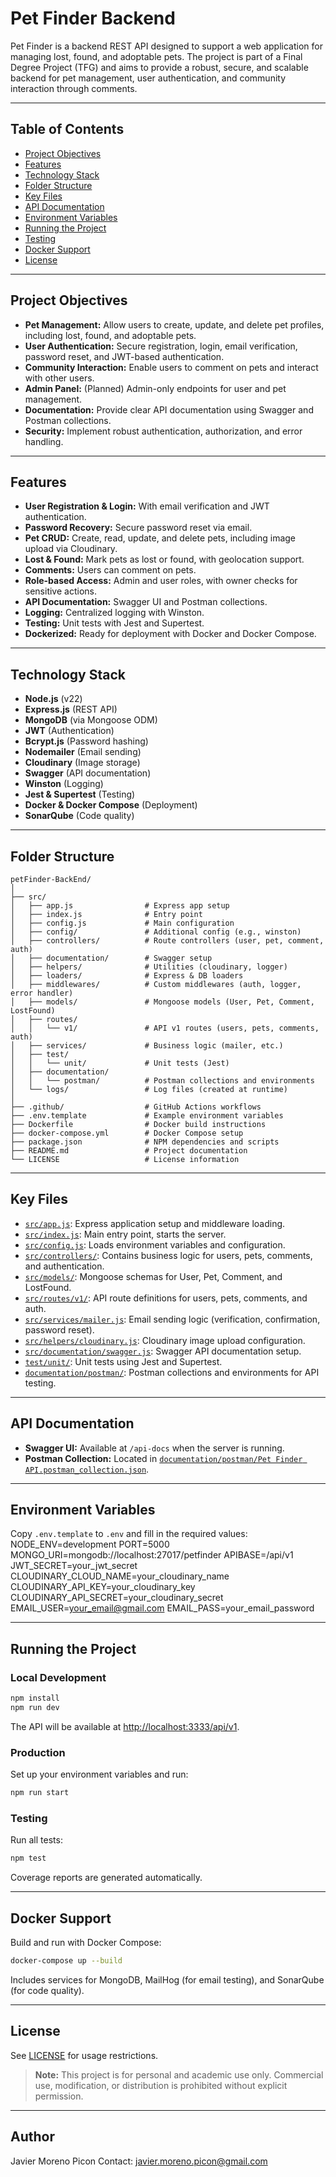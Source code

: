 # Pet Finder Backend

Pet Finder is a backend REST API designed to support a web application for managing lost, found, and adoptable pets. The project is part of a Final Degree Project (TFG) and aims to provide a robust, secure, and scalable backend for pet management, user authentication, and community interaction through comments.

---

## Table of Contents

- [Project Objectives](#project-objectives)
- [Features](#features)
- [Technology Stack](#technology-stack)
- [Folder Structure](#folder-structure)
- [Key Files](#key-files)
- [API Documentation](#api-documentation)
- [Environment Variables](#environment-variables)
- [Running the Project](#running-the-project)
- [Testing](#testing)
- [Docker Support](#docker-support)
- [License](#license)

---

## Project Objectives

- **Pet Management:** Allow users to create, update, and delete pet profiles, including lost, found, and adoptable pets.
- **User Authentication:** Secure registration, login, email verification, password reset, and JWT-based authentication.
- **Community Interaction:** Enable users to comment on pets and interact with other users.
- **Admin Panel:** (Planned) Admin-only endpoints for user and pet management.
- **Documentation:** Provide clear API documentation using Swagger and Postman collections.
- **Security:** Implement robust authentication, authorization, and error handling.

---

## Features

- **User Registration & Login:** With email verification and JWT authentication.
- **Password Recovery:** Secure password reset via email.
- **Pet CRUD:** Create, read, update, and delete pets, including image upload via Cloudinary.
- **Lost & Found:** Mark pets as lost or found, with geolocation support.
- **Comments:** Users can comment on pets.
- **Role-based Access:** Admin and user roles, with owner checks for sensitive actions.
- **API Documentation:** Swagger UI and Postman collections.
- **Logging:** Centralized logging with Winston.
- **Testing:** Unit tests with Jest and Supertest.
- **Dockerized:** Ready for deployment with Docker and Docker Compose.

---

## Technology Stack

- **Node.js** (v22)
- **Express.js** (REST API)
- **MongoDB** (via Mongoose ODM)
- **JWT** (Authentication)
- **Bcrypt.js** (Password hashing)
- **Nodemailer** (Email sending)
- **Cloudinary** (Image storage)
- **Swagger** (API documentation)
- **Winston** (Logging)
- **Jest & Supertest** (Testing)
- **Docker & Docker Compose** (Deployment)
- **SonarQube** (Code quality)

---

## Folder Structure
```
petFinder-BackEnd/
│
├── src/
│   ├── app.js                # Express app setup
│   ├── index.js              # Entry point
│   ├── config.js             # Main configuration
│   ├── config/               # Additional config (e.g., winston)
│   ├── controllers/          # Route controllers (user, pet, comment, auth)
│   ├── documentation/        # Swagger setup
│   ├── helpers/              # Utilities (cloudinary, logger)
│   ├── loaders/              # Express & DB loaders
│   ├── middlewares/          # Custom middlewares (auth, logger, error handler)
│   ├── models/               # Mongoose models (User, Pet, Comment, LostFound)
│   ├── routes/
│   │   └── v1/               # API v1 routes (users, pets, comments, auth)
│   ├── services/             # Business logic (mailer, etc.)
│   ├── test/
│   │   └── unit/             # Unit tests (Jest)
│   ├── documentation/
│   │   └── postman/          # Postman collections and environments
│   └── logs/                 # Log files (created at runtime)
│
├── .github/                  # GitHub Actions workflows
├── .env.template             # Example environment variables
├── Dockerfile                # Docker build instructions
├── docker-compose.yml        # Docker Compose setup
├── package.json              # NPM dependencies and scripts
├── README.md                 # Project documentation
└── LICENSE                   # License information
```

---

## Key Files

- [`src/app.js`](src/app.js): Express application setup and middleware loading.
- [`src/index.js`](src/index.js): Main entry point, starts the server.
- [`src/config.js`](src/config.js): Loads environment variables and configuration.
- [`src/controllers/`](src/controllers/): Contains business logic for users, pets, comments, and authentication.
- [`src/models/`](src/models/): Mongoose schemas for User, Pet, Comment, and LostFound.
- [`src/routes/v1/`](src/routes/v1/): API route definitions for users, pets, comments, and auth.
- [`src/services/mailer.js`](src/services/mailer.js): Email sending logic (verification, confirmation, password reset).
- [`src/helpers/cloudinary.js`](src/helpers/cloudinary.js): Cloudinary image upload configuration.
- [`src/documentation/swagger.js`](src/documentation/swagger.js): Swagger API documentation setup.
- [`test/unit/`](test/unit/): Unit tests using Jest and Supertest.
- [`documentation/postman/`](documentation/postman/): Postman collections and environments for API testing.

---

## API Documentation

- **Swagger UI:** Available at `/api-docs` when the server is running.
- **Postman Collection:** Located in [`documentation/postman/Pet Finder API.postman_collection.json`](documentation/postman/Pet%20Finder%20API.postman_collection.json).

---

## Environment Variables

Copy `.env.template` to `.env` and fill in the required values:
NODE_ENV=development
PORT=5000
MONGO_URI=mongodb://localhost:27017/petfinder APIBASE=/api/v1 JWT_SECRET=your_jwt_secret
CLOUDINARY_CLOUD_NAME=your_cloudinary_name CLOUDINARY_API_KEY=your_cloudinary_key CLOUDINARY_API_SECRET=your_cloudinary_secret
EMAIL_USER=your_email@gmail.com
EMAIL_PASS=your_email_password

---

## Running the Project

### Local Development

```sh
npm install
npm run dev
```

The API will be available at [http://localhost:3333/api/v1](http://localhost:3333/api/v1).

### Production

Set up your environment variables and run:

```sh
npm run start
```

### Testing

Run all tests:

```sh
npm test
```

Coverage reports are generated automatically.

---
## Docker Support

Build and run with Docker Compose:

```sh
docker-compose up --build
```

Includes services for MongoDB, MailHog (for email testing), and SonarQube (for code quality).

---
## License

See [LICENSE](LICENSE) for usage restrictions.

> **Note:** This project is for personal and academic use only. Commercial use, modification, or distribution is prohibited without explicit permission.

---
## Author

Javier Moreno Picon
Contact: [javier.moreno.picon@gmail.com](mailto:javier.moreno.picon@gmail.com)
